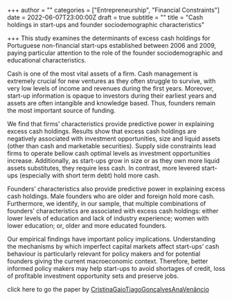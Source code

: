 +++
author = ""
categories = ["Entrepreneurship", "Financial Constraints"]
date = 2022-06-07T23:00:00Z
draft = true
subtitle = ""
title = "Cash holdings in start-ups and founder sociodemographic characteristics"

+++
This study examines the determinants of excess cash holdings for Portuguese non-financial start-ups established between 2006 and 2009, paying particular attention to the role of the founder sociodemographic and educational characteristics.

Cash is one of the most vital assets of a firm. Cash management is extremely crucial for new ventures as they often struggle to survive, with very low levels of income and revenues during the first years. Moreover, start-up information is opaque to investors during their earliest years and assets are often intangible and knowledge based. Thus, founders remain the most important source of funding.

We find that firms’ characteristics provide predictive power in explaining excess cash holdings. Results show that excess cash holdings are negatively associated with investment opportunities, size and liquid assets (other than cash and marketable securities). Supply side constraints lead firms to operate bellow cash optimal levels as investment opportunities increase. Additionally, as start-ups grow in size or as they own more liquid assets substitutes, they require less cash. In contrast, more levered start-ups (especially with short term debt) hold more cash.

Founders’ characteristics also provide predictive power in explaining excess cash holdings. Male founders who are older and foreign hold more cash. Furthermore, we identify, in our sample, that multiple combinations of founders’ characteristics are associated with excess cash holdings: either lower levels of education and lack of industry experience; women with lower education; or, older and more educated founders.

Our empirical findings have important policy implications. Understanding the mechanisms by which imperfect capital markets affect start-ups’ cash behaviour is particularly relevant for policy makers and for potential founders giving the current macroeconomic context. Therefore, better informed policy makers may help start-ups to avoid shortages of credit, loss of profitable investment opportunity sets and preserve jobs.

click here to go the paper by [CristinaGaioTiagoGonçalvesAnaVenâncio](https://www.sciencedirect.com/science/article/pii/S0148296321006986#!)